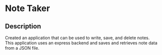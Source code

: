 # Note Taker

## Description

Created an application that can be used to write, save, and delete notes. This application uses an express backend and saves and retrieves note data from a JSON file.
